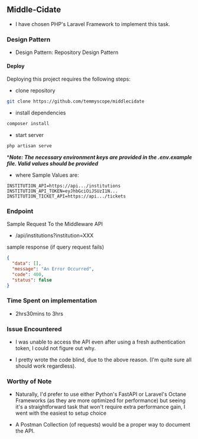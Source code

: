 ## Middle-Cidate

- I have chosen PHP's Laravel Framework to implement this task.


### Design Pattern

- Design Pattern: Repository Design Pattern


#### Deploy

Deploying this project requires the following steps:

- clone repository
```sh
git clone https://github.com/temmyscope/middlecidate
```

- install dependencies
```sh
composer install
```

- start server
```sh
php artisan serve
``` 

****Note: The necessary environment keys are provided in the .env.example file. Valid values should be provided***
- where Sample Values are: 
```env
INSTITUTION_API=https://api.../institutions
INSTITUTION_API_TOKEN=eyJhbGciOiJSUzI1N...
INSTITUTION_TICKET_API=https://api.../tickets
```


### Endpoint

Sample Request To the Middleware API

- /api/institutions?institution=XXX

sample response (if query request fails)
```json
{
  "data": [],
  "message": "An Error Occurred",
  "code": 400,
  "status": false
}
```


### Time Spent on implementation

- 2hrs30mins to 3hrs


### Issue Encountered

- I was unable to access the API even after using a fresh authentication token, I could not figure out why.

- I pretty wrote the code blind, due to the above reason. (I'm quite sure all should work regardless).


### Worthy of Note

- Naturally, I'd prefer to use either Python's FastAPI or Laravel's Octane Frameworks (as they are more optimized for performance) but seeing it's a straightforward task that won't require extra performance gain, I went with the easiest to setup choice


- A Postman Collection (of requests) would be a proper way to document the API.